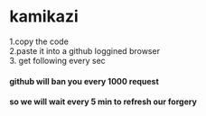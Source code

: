 # kamikazi
1.copy the code    
2.paste it into a github loggined browser   
3. get following every sec   
#### github will ban you every 1000 request    
#### so we will wait every 5 min to refresh our forgery   

